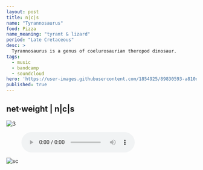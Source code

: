 ```yaml
---
layout: post
title: n|c|s
name: "Tyrannosaurus"
food: Pizza
name_meaning: "tyrant & lizard"
period: "Late Cretaceous"
desc: >
  Tyrannosaurus is a genus of coelurosaurian theropod dinosaur.
tags:
  - music
  - bandcamp
  - soundcloud
hero: 'https://user-images.githubusercontent.com/1854925/89830593-a810df00-db86-11ea-8d41-87443b21f7cb.png'
published: true
---
```

## net·weight | n|c|s
![3](https://user-images.githubusercontent.com/1854925/89745238-bd313380-dadc-11ea-8081-8657e4b38dbc.gif)

<figure>
    <audio
        controls
        src="/uploads/audio/01_Integration.m4a">Yah browser<code>is</code> balls.
    </audio>
</figure>

![sc](https://www.jmzx.uk/uploads/sc.png)

